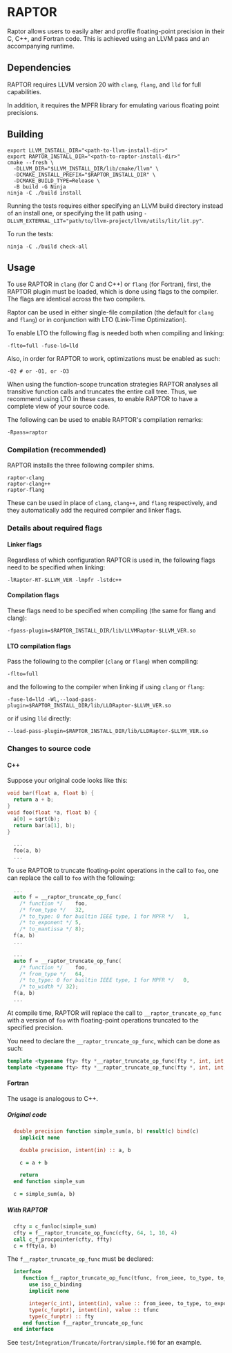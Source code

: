 # RAPTOR

Raptor allows users to easily alter and profile floating-point precision in their C, C++, and Fortran code.
This is achieved using an LLVM pass and an accompanying runtime.


## Dependencies

RAPTOR requires LLVM version 20 with `clang`, `flang`, and `lld` for full capabilities.

In addition, it requires the MPFR library for emulating various floating point precisions.

## Building

``` shell
export LLVM_INSTALL_DIR="<path-to-llvm-install-dir>"
export RAPTOR_INSTALL_DIR="<path-to-raptor-install-dir>"
cmake --fresh \
  -DLLVM_DIR="$LLVM_INSTALL_DIR/lib/cmake/llvm" \
  -DCMAKE_INSTALL_PREFIX="$RAPTOR_INSTALL_DIR" \
  -DCMAKE_BUILD_TYPE=Release \
  -B build -G Ninja
ninja -C ./build install
```

Running the tests requires either specifying an LLVM build directory instead of an install one, or specifying the lit path using `-DLLVM_EXTERNAL_LIT="path/to/llvm-project/llvm/utils/lit/lit.py"`.

To run the tests:
``` shell
ninja -C ./build check-all
```
## Usage

To use RAPTOR in `clang` (for C and C++) or `flang` (for Fortran), first, the RAPTOR plugin must be loaded, which is done using flags to the compiler.
The flags are identical across the two compilers.

Raptor can be used in either single-file compilation (the default for `clang` and `flang`) or in conjunction with LTO (Link-Time Optimization).

To enable LTO the following flag is needed both when compiling and linking:
``` shell
-flto=full -fuse-ld=lld
```

Also, in order for RAPTOR to work, optimizations must be enabled as such:
``` shell
-O2 # or -O1, or -O3
```

When using the function-scope truncation strategies RAPTOR analyses all transitive function calls and truncates the entire call tree.
Thus, we recommend using LTO in these cases, to enable RAPTOR to have a complete view of your source code.

The following can be used to enable RAPTOR's compilation remarks:
``` shell
-Rpass=raptor
```

### Compilation (recommended)

RAPTOR installs the three following compiler shims.
```
raptor-clang
raptor-clang++
raptor-flang
```

These can be used in place of `clang`, `clang++`, and `flang` respectively, and they automatically add the required compiler and linker flags.

### Details about required flags

#### Linker flags

Regardless of which configuration RAPTOR is used in, the following flags need to be specified when linking:
``` shell
-lRaptor-RT-$LLVM_VER -lmpfr -lstdc++
```

#### Compilation flags

These flags need to be specified when compiling (the same for flang and clang):

``` shell
-fpass-plugin=$RAPTOR_INSTALL_DIR/lib/LLVMRaptor-$LLVM_VER.so
```


#### LTO compilation flags

Pass the following to the compiler (`clang` or `flang`) when compiling:

``` shell
-flto=full
```

and the following to the compiler when linking if using `clang` or `flang`:

``` shell
-fuse-ld=lld -Wl,--load-pass-plugin=$RAPTOR_INSTALL_DIR/lib/LLDRaptor-$LLVM_VER.so
```

or if using `lld` directly:
``` shell
--load-pass-plugin=$RAPTOR_INSTALL_DIR/lib/LLDRaptor-$LLVM_VER.so
```

### Changes to source code

#### C++

Suppose your original code looks like this:
``` c++
void bar(float a, float b) {
  return a + b;
}
void foo(float *a, float b) {
  a[0] = sqrt(b);
  return bar(a[1], b);
}

  ...
  foo(a, b)
  ...
```

To use RAPTOR to truncate floating-point operations in the call to `foo`, one can replace the call to `foo` with the following:
``` c++
  ...
  auto f = __raptor_truncate_op_func(
    /* function */    foo,
    /* from_type */   32,
    /* to_type: 0 for builtin IEEE type, 1 for MPFR */   1,
    /* to_exponent */ 5,
    /* to_mantissa */ 8);
  f(a, b)
  ...
```

``` c++
  ...
  auto f = __raptor_truncate_op_func(
    /* function */    foo,
    /* from_type */   64,
    /* to_type: 0 for builtin IEEE type, 1 for MPFR */   0,
    /* to_width */ 32);
  f(a, b)
  ...
```

At compile time, RAPTOR will replace the call to `__raptor_truncate_op_func` with a version of `foo` with floating-point operations truncated to the specified precision.


You need to declare the `__raptor_truncate_op_func`, which can be done as such:
``` c++
template <typename fty> fty *__raptor_truncate_op_func(fty *, int, int, int, int);
template <typename fty> fty *__raptor_truncate_op_func(fty *, int, int, int);
```

#### Fortran

The usage is analogous to C++.

##### Original code

``` f90
  double precision function simple_sum(a, b) result(c) bind(c)
    implicit none

    double precision, intent(in) :: a, b

    c = a + b

    return
  end function simple_sum
```

``` f90
  c = simple_sum(a, b)
```

##### With RAPTOR

``` f90
  cfty = c_funloc(simple_sum)
  cfty = f__raptor_truncate_op_func(cfty, 64, 1, 10, 4)
  call c_f_procpointer(cfty, ffty)
  c = ffty(a, b)
```

The `f__raptor_truncate_op_func` must be declared:

``` f90
  interface
     function f__raptor_truncate_op_func(tfunc, from_ieee, to_type, to_exponent, to_significand) result (fty) bind (c)
       use iso_c_binding
       implicit none

       integer(c_int), intent(in), value :: from_ieee, to_type, to_exponent, to_significand
       type(c_funptr), intent(in), value :: tfunc
       type(c_funptr) :: fty
     end function f__raptor_truncate_op_func
  end interface
```

See `test/Integration/Truncate/Fortran/simple.f90` for an example.
